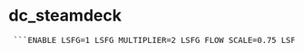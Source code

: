 # dc_steamdeck
<pre> ```ENABLE_LSFG=1 LSFG_MULTIPLIER=2 LSFG_FLOW_SCALE=0.75 LSFG_PERF_MODE=1 %COMMAND% ``` </pre>
